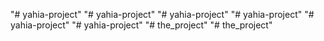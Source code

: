"# yahia-project" 
"# yahia-project" 
"# yahia-project" 
"# yahia-project" 
"# yahia-project" 
"# yahia-project" 
"# the_project" 
"# the_project" 
